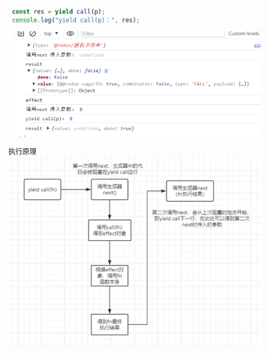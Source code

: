 ```js
 const res = yield call(p);
 console.log("yield call(p)：", res);
```
![Alt text](image-1.png)

执行原理
![Alt text](image-2.png)